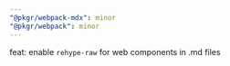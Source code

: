 ```yaml
---
"@pkgr/webpack-mdx": minor
"@pkgr/webpack": minor
---
```


feat: enable `rehype-raw` for web components in .md files
